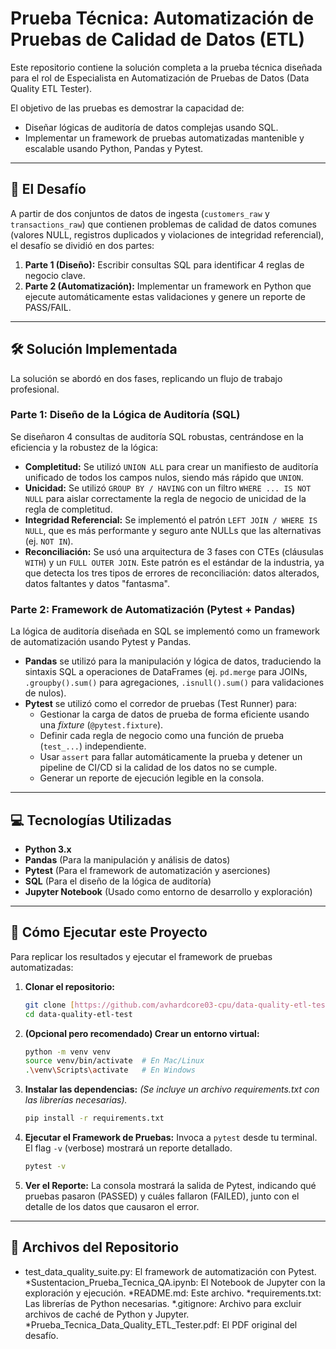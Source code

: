 # Prueba Técnica: Automatización de Pruebas de Calidad de Datos (ETL)

Este repositorio contiene la solución completa a la prueba técnica diseñada para el rol de Especialista en Automatización de Pruebas de Datos (Data Quality ETL Tester).

El objetivo de las pruebas es demostrar la capacidad de:

* Diseñar lógicas de auditoría de datos complejas usando SQL.
* Implementar un framework de pruebas automatizadas mantenible y escalable usando Python, Pandas y Pytest.

---

## 🎯 El Desafío

A partir de dos conjuntos de datos de ingesta (`customers_raw` y `transactions_raw`) que contienen problemas de calidad de datos comunes (valores NULL, registros duplicados y violaciones de integridad referencial), el desafío se dividió en dos partes:

1.  **Parte 1 (Diseño):** Escribir consultas SQL para identificar 4 reglas de negocio clave.
2.  **Parte 2 (Automatización):** Implementar un framework en Python que ejecute automáticamente estas validaciones y genere un reporte de PASS/FAIL.

---

## 🛠️ Solución Implementada

La solución se abordó en dos fases, replicando un flujo de trabajo profesional.

### Parte 1: Diseño de la Lógica de Auditoría (SQL)

Se diseñaron 4 consultas de auditoría SQL robustas, centrándose en la eficiencia y la robustez de la lógica:

* **Completitud:** Se utilizó `UNION ALL` para crear un manifiesto de auditoría unificado de todos los campos nulos, siendo más rápido que `UNION`.
* **Unicidad:** Se utilizó `GROUP BY / HAVING` con un filtro `WHERE ... IS NOT NULL` para aislar correctamente la regla de negocio de unicidad de la regla de completitud.
* **Integridad Referencial:** Se implementó el patrón `LEFT JOIN / WHERE IS NULL`, que es más performante y seguro ante NULLs que las alternativas (ej. `NOT IN`).
* **Reconciliación:** Se usó una arquitectura de 3 fases con CTEs (cláusulas `WITH`) y un `FULL OUTER JOIN`. Este patrón es el estándar de la industria, ya que detecta los tres tipos de errores de reconciliación: datos alterados, datos faltantes y datos "fantasma".

### Parte 2: Framework de Automatización (Pytest + Pandas)

La lógica de auditoría diseñada en SQL se implementó como un framework de automatización usando Pytest y Pandas.

* **Pandas** se utilizó para la manipulación y lógica de datos, traduciendo la sintaxis SQL a operaciones de DataFrames (ej. `pd.merge` para JOINs, `.groupby().sum()` para agregaciones, `.isnull().sum()` para validaciones de nulos).
* **Pytest** se utilizó como el corredor de pruebas (Test Runner) para:
    * Gestionar la carga de datos de prueba de forma eficiente usando una *fixture* (`@pytest.fixture`).
    * Definir cada regla de negocio como una función de prueba (`test_...`) independiente.
    * Usar `assert` para fallar automáticamente la prueba y detener un pipeline de CI/CD si la calidad de los datos no se cumple.
    * Generar un reporte de ejecución legible en la consola.

---

## 💻 Tecnologías Utilizadas

* **Python 3.x**
* **Pandas** (Para la manipulación y análisis de datos)
* **Pytest** (Para el framework de automatización y aserciones)
* **SQL** (Para el diseño de la lógica de auditoría)
* **Jupyter Notebook** (Usado como entorno de desarrollo y exploración)

---

## 🚀 Cómo Ejecutar este Proyecto

Para replicar los resultados y ejecutar el framework de pruebas automatizadas:

1.  **Clonar el repositorio:**
  
    ```bash
    git clone [https://github.com/avhardcore03-cpu/data-quality-etl-test.git](https://github.com/avhardcore03-cpu/data-quality-etl-test.git)
    cd data-quality-etl-test
    ```

2.  **(Opcional pero recomendado) Crear un entorno virtual:**
    ```bash
    python -m venv venv
    source venv/bin/activate  # En Mac/Linux
    .\venv\Scripts\activate   # En Windows
    ```

3.  **Instalar las dependencias:**
    *(Se incluye un archivo requirements.txt con las librerías necesarias).*
    ```bash
    pip install -r requirements.txt
    ```

4.  **Ejecutar el Framework de Pruebas:**
    Invoca a `pytest` desde tu terminal. El flag `-v` (verbose) mostrará un reporte detallado.
    ```bash
    pytest -v
    ```

5.  **Ver el Reporte:**
    La consola mostrará la salida de Pytest, indicando qué pruebas pasaron (PASSED) y cuáles fallaron (FAILED), junto con el detalle de los datos que causaron el error.

---

## 📁 Archivos del Repositorio

* test_data_quality_suite.py: El framework de automatización con Pytest.
*Sustentacion_Prueba_Tecnica_QA.ipynb: El Notebook de Jupyter con la exploración y ejecución.
*README.md: Este archivo.
*requirements.txt: Las librerías de Python necesarias.
*.gitignore: Archivo para excluir archivos de caché de Python y Jupyter.
*Prueba_Tecnica_Data_Quality_ETL_Tester.pdf: El PDF original del desafío.
